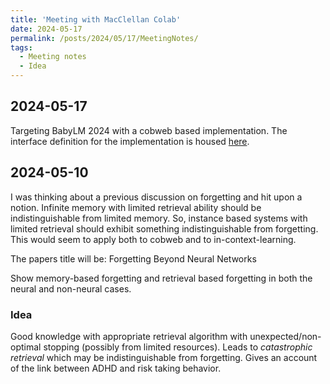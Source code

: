 ```yaml
---
title: 'Meeting with MacClellan Colab'
date: 2024-05-17
permalink: /posts/2024/05/17/MeetingNotes/
tags:
  - Meeting notes
  - Idea
---
```



## 2024-05-17

Targeting BabyLM 2024 with a cobweb based implementation. The interface definition for the implementation is housed [here](https://github.com/EleutherAI/lm-evaluation-harness/blob/big-refactor/docs/model_guide.md).

## 2024-05-10

I was thinking about a previous discussion on forgetting and hit upon a notion. Infinite memory with limited retrieval ability should be indistinguishable from limited memory. So, instance based systems with limited retrieval should exhibit something indistinguishable from forgetting. This would seem to apply both to cobweb and to in-context-learning. 

The papers title will be: Forgetting Beyond Neural Networks

Show memory-based forgetting and retrieval based forgetting in both the neural and non-neural cases.


### Idea

Good knowledge with appropriate retrieval algorithm with unexpected/non-optimal stopping (possibly from limited resources). Leads to _catastrophic retrieval_ which may be indistinguishable from forgetting. Gives an account of the link between ADHD and risk taking behavior.  

